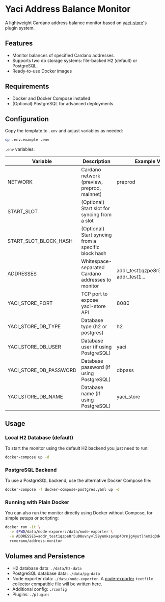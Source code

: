 # Yaci Address Balance Monitor

A lightweight Cardano address balance monitor based on [yaci-store]'s plugin system.

## Features

- Monitor balances of specified Cardano addresses.
- Supports two db storage systems: file-backed H2 (default) or PostgreSQL.
- Ready-to-use Docker images

## Requirements

- Docker and Docker Compose installed
- (Optional) PostgreSQL for advanced deployments

## Configuration

Copy the template to `.env` and adjust variables as needed:

```sh
cp .env.example .env
```

`.env` variables:

| Variable                | Description                                           | Example Value                                 |
|-------------------------|-------------------------------------------------------|-----------------------------------------------|
| NETWORK                 | Cardano network (preview, preprod, mainnet)           | preprod                                       |
| START_SLOT              | (Optional) Start slot for syncing from a slot         |                                               |
| START_SLOT_BLOCK_HASH   | (Optional) Start syncing from a specific block hash   |                                               |
| ADDRESSES               | Whitespace-separated Cardano addresses to monitor     | addr_test1qzpe8r5u08uvnyv... addr_test1...    |
| YACI_STORE_PORT         | TCP port to expose yaci-store API                     | 8080                                          |
| YACI_STORE_DB_TYPE      | Database type (h2 or postgres)                        | h2                                            |
| YACI_STORE_DB_USER      | Database user (if using PostgreSQL)                   | yaci                                          |
| YACI_STORE_DB_PASSWORD  | Database password (if using PostgreSQL)               | dbpass                                        |
| YACI_STORE_DB_NAME      | Database name (if using PostgreSQL)                   | yaci_store                                    |

## Usage

### Local H2 Database (default)

To start the monitor using the default H2 backend you just need to run:

```sh
docker-compose up -d
```

### PostgreSQL Backend

To use a PostgreSQL backend, use the alternative Docker Compose file:

```sh
docker-compose -f docker-compose-postgres.yaml up -d
```

### Running with Plain Docker

You can also run the monitor directly using Docker without Compose, for simple setups or scripting:

```sh
docker run -it \
  -v $PWD/data/node-exporer:/data/node-exporter \
  -e ADDRESSES=addr_test1qzpe8r5u08uvnyvl58yumkspvsp43rnjg4yutlhem2q3dehmnlkg05ptkzz3ca85qt8uy9lhz92800c4nhag8zdvkq3swaxg38 \
  rcmorano/address-monitor
```

## Volumes and Persistence

- H2 database data: `./data/h2-data`
- PostgreSQL database data: `./data/pg-data`
- Node exporter data: `./data/node-exporter`. A [node-exporter] `textfile` collector compatible file will be written here.
- Additional config: `./config`
- Plugins: `./plugins`

[yaci-store]: https://github.com/bloxbean/yaci-store
[node-exporter]: https://github.com/prometheus/node_exporter?tab=readme-ov-file#textfile-collector
